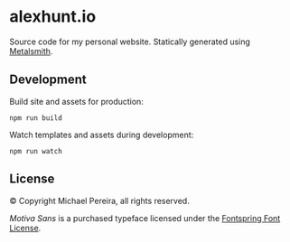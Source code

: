 # alexhunt.io

Source code for my personal website. Statically generated using [Metalsmith](http://www.metalsmith.io/).

## Development

Build site and assets for production:

    npm run build

Watch templates and assets during development:

    npm run watch

## License

© Copyright Michael Pereira, all rights reserved.

_Motiva Sans_ is a purchased typeface licensed under the [Fontspring Font License](https://www.fontspring.com/lic/lv4e5lv2k2).
